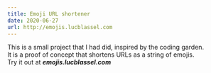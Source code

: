 ```yaml
--- 
title: Emoji URL shortener 
date: 2020-06-27
url: http://emojis.lucblassel.com
---
```

This is a small project that I had did, inspired by the coding garden.  
It is a proof of concept that shortens URLs as a string of emojis.  
Try it out at ***emojis.lucblassel.com***